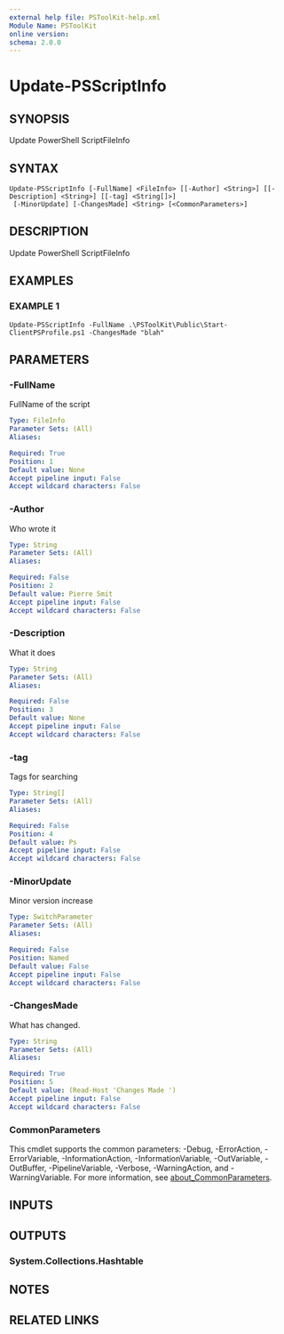 ```yaml
---
external help file: PSToolKit-help.xml
Module Name: PSToolKit
online version:
schema: 2.0.0
---
```


# Update-PSScriptInfo

## SYNOPSIS
Update PowerShell ScriptFileInfo

## SYNTAX

```
Update-PSScriptInfo [-FullName] <FileInfo> [[-Author] <String>] [[-Description] <String>] [[-tag] <String[]>]
 [-MinorUpdate] [-ChangesMade] <String> [<CommonParameters>]
```

## DESCRIPTION
Update PowerShell ScriptFileInfo

## EXAMPLES

### EXAMPLE 1
```
Update-PSScriptInfo -FullName .\PSToolKit\Public\Start-ClientPSProfile.ps1 -ChangesMade "blah"
```

## PARAMETERS

### -FullName
FullName of the script

```yaml
Type: FileInfo
Parameter Sets: (All)
Aliases:

Required: True
Position: 1
Default value: None
Accept pipeline input: False
Accept wildcard characters: False
```

### -Author
Who wrote it

```yaml
Type: String
Parameter Sets: (All)
Aliases:

Required: False
Position: 2
Default value: Pierre Smit
Accept pipeline input: False
Accept wildcard characters: False
```

### -Description
What it does

```yaml
Type: String
Parameter Sets: (All)
Aliases:

Required: False
Position: 3
Default value: None
Accept pipeline input: False
Accept wildcard characters: False
```

### -tag
Tags for searching

```yaml
Type: String[]
Parameter Sets: (All)
Aliases:

Required: False
Position: 4
Default value: Ps
Accept pipeline input: False
Accept wildcard characters: False
```

### -MinorUpdate
Minor version increase

```yaml
Type: SwitchParameter
Parameter Sets: (All)
Aliases:

Required: False
Position: Named
Default value: False
Accept pipeline input: False
Accept wildcard characters: False
```

### -ChangesMade
What has changed.

```yaml
Type: String
Parameter Sets: (All)
Aliases:

Required: True
Position: 5
Default value: (Read-Host 'Changes Made ')
Accept pipeline input: False
Accept wildcard characters: False
```

### CommonParameters
This cmdlet supports the common parameters: -Debug, -ErrorAction, -ErrorVariable, -InformationAction, -InformationVariable, -OutVariable, -OutBuffer, -PipelineVariable, -Verbose, -WarningAction, and -WarningVariable. For more information, see [about_CommonParameters](http://go.microsoft.com/fwlink/?LinkID=113216).

## INPUTS

## OUTPUTS

### System.Collections.Hashtable
## NOTES

## RELATED LINKS
